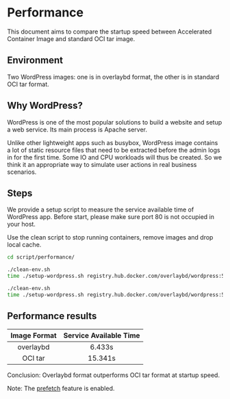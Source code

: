 # Performance

This document aims to compare the startup speed between Accelerated Container Image and standard OCI tar image.

## Environment

Two WordPress images: one is in overlaybd format, the other is in standard OCI tar format.

## Why WordPress?

WordPress is one of the most popular solutions to build a website and setup a web service. Its main process is Apache server.

Unlike other lightweight apps such as busybox, WordPress image contains a lot of static resource files that need to be extracted before the admin logs in for the first time. Some IO and CPU workloads will thus be created. So we think it an appropriate way to simulate user actions in real business scenarios.

## Steps

We provide a setup script to measure the service available time of WordPress app. Before start, please make sure port 80 is not occupied in your host.

Use the clean script to stop running containers, remove images and drop local cache.

```bash
cd script/performance/

./clean-env.sh
time ./setup-wordpress.sh registry.hub.docker.com/overlaybd/wordpress:5.7.0_obd

./clean-env.sh
time ./setup-wordpress.sh registry.hub.docker.com/overlaybd/wordpress:5.7.0
```

## Performance results

| **Image Format** | **Service Available Time** |
| :----: | :----: |
| overlaybd | 6.433s |
| OCI tar | 15.341s |

Conclusion: Overlaybd format outperforms OCI tar format at startup speed.

Note: The [prefetch](https://github.com/alibaba/accelerated-container-image/blob/main/docs/trace-prefetch.md) feature is enabled.
